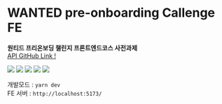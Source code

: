 # WANTED pre-onboarding Callenge FE

**원티드 프리온보딩 챌린지 프론트엔드코스 사전과제**
<br />
[API GitHub Link !](https://github.com/2wisdom/-wanted-pre-onboarding-challenge-fe-1-api)

<!-- Skills -->
<p>
<img src="https://img.shields.io/badge/Vite-646CFF?style=flat-square&logo=Vite&logoColor=white"/>
<img src="https://img.shields.io/badge/React.js-61DAFB?style=flat-square&logo=react&logoColor=white"/>
<img src="https://img.shields.io/badge/React Query-FF4154?style=flat-square&logo=React-Query&logoColor=white"/>
<img src="https://img.shields.io/badge/React Hook Form-EC5990?style=flat-square&logo=React-Hook-Form&logoColor=white"/>
<img src="https://img.shields.io/badge/styled components-DB7093?style=flat-square&logo=styled-components&logoColor=white"/>
</p>

<!--  -->

개발모드 : `yarn dev`
<br />
FE 서버 : `http://localhost:5173/`
